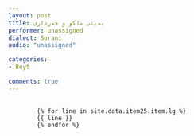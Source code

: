 ```yaml
---
layout: post
title: به‌یتی ماکو و چه‌رداری
performer: unassigned
dialect: Sorani
audio: "unassigned"

categories:
- Beyt

comments: true
---
```


<div class="language-plaintext highlighter-rouge">
    <div class="highlight">
        <pre class="highlight">
            <code>
        {% for line in site.data.item25.item.lg %}
        {{ line }}
        {% endfor %}
            </code>
        </pre>
    </div>
</div>

